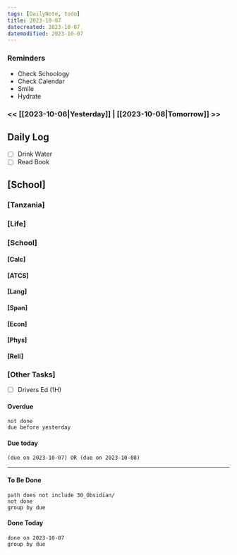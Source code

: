 ```yaml
---
tags: [DailyNote, todo]
title: 2023-10-07
datecreated: 2023-10-07
datemodified: 2023-10-07
---
```


### Reminders
- Check Schoology
- Check Calendar
- Smile
- Hydrate

### << [[2023-10-06|Yesterday]] | [[2023-10-08|Tomorrow]] >>

## Daily Log

- [ ] Drink Water
- [ ] Read Book

## [School]

### [Tanzania]

### [Life]

### [School]

#### [Calc]

#### [ATCS]

#### [Lang]

#### [Span]

#### [Econ]

#### [Phys]

#### [Reli]


### [Other Tasks]

- [ ] Drivers Ed (1H)

#### Overdue
```tasks
not done
due before yesterday
```
#### Due today

```tasks
(due on 2023-10-07) OR (due on 2023-10-08) 

```
---
#### To Be Done

```tasks
path does not include 30_Obsidian/
not done
group by due
```

#### Done Today

```tasks
done on 2023-10-07
group by due
```